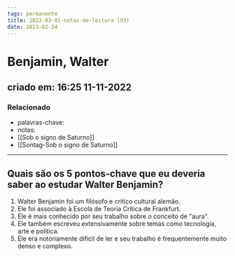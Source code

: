 ```yaml
---
tags: permanente
title: 2023-03-01-notas-de-leitura (93)
date: 2023-02-24
---
```

 # Benjamin, Walter

## criado em: 16:25 11-11-2022

### Relacionado

- palavras-chave: 
- notas:  
- [[Sob o signo de Saturno]]
- [[Sontag-Sob o signo de Saturno]]
---

## Quais são os 5 pontos-chave que eu deveria saber ao estudar Walter Benjamin?

1. Walter Benjamin foi um filósofo e crítico cultural alemão.
2. Ele foi associado à Escola de Teoria Crítica de Frankfurt. 
3. Ele é mais conhecido por seu trabalho sobre o conceito de "aura".
4. Ele também escreveu extensivamente sobre temas como tecnologia, arte e política.
5. Ele era notoriamente difícil de ler e seu trabalho é frequentemente muito denso e complexo.
